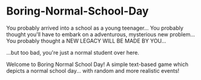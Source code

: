 # Boring-Normal-School-Day
You probably arrived into a school as a young teenager...
You probably thought you'll have to embark on a adventurous, mysterious new problem...
You probably thought a NEW LEGACY WILL BE MADE BY YOU...

...but too bad, you're just a normal student over here.

Welcome to Boring Normal School Day! A simple text-based game which depicts a normal school day... with random and more realistic events!
